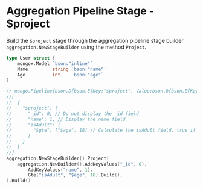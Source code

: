 # Aggregation Pipeline Stage - $project
Build the `$project` stage through the aggregation pipeline stage builder `aggregation.NewStageBuilder` using the method `Project`.

```go
type User struct {
	mongox.Model `bson:"inline"`
	Name         string `bson:"name"`
	Age          int    `bson:"age"`
}

// mongo.Pipeline{bson.D{bson.E{Key:"$project", Value:bson.D{bson.E{Key:"_id", Value:0}, bson.E{Key:"name", Value:1}, bson.E{Key:"isAdult", Value:bson.D{bson.E{Key:"$gte", Value:[]interface {}{"$age", 18}}}}}}}}
//[
//  {
//    "$project": {
//      "_id": 0, // Do not display the _id field
//      "name": 1, // Display the name field
//      "isAdult": {
//        "$gte": ["$age", 18] // Calculate the isAdult field, true if age is greater than or equal to 18
//      }
//    }
//  }
//]
aggregation.NewStageBuilder().Project(
    aggregation.NewBuilder().AddKeyValues("_id", 0).
        AddKeyValues("name", 1).
        Gte("isAdult", "$age", 18).Build(),
).Build()
```